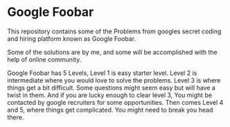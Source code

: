 #  Google Foobar
This repository contains some of the Problems from googles secret coding and hiring platform known as Google Foobar. 

Some of the solutions are by me, and some will be accomplished with the help of online community. 

Google Foobar has 5 Levels, Level 1 is easy starter level. Level 2 is intermediate where you would love to solve the problems. Level 3 is where things get a bit difficult. Some questions might seem easy but will have a twist in them. And if you are lucky enough to clear level 3, You might be contacted by google recruiters for some opportunities. Then comes Level 4 and 5, where things get complicated. You might need to break you head there.